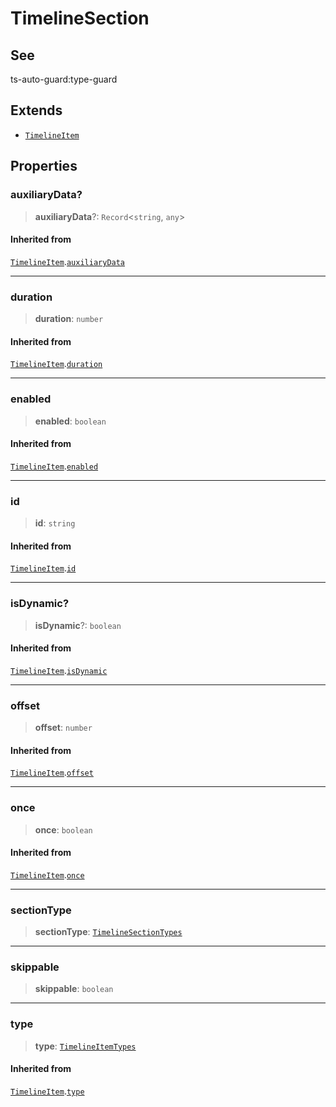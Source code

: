 # TimelineSection

## See

ts-auto-guard:type-guard

## Extends

- [`TimelineItem`](reference/interfaces/TimelineItem.md)

## Properties

### auxiliaryData?

> **auxiliaryData**?: `Record`<`string`, `any`>

#### Inherited from

[`TimelineItem`](reference/interfaces/TimelineItem.md).[`auxiliaryData`](TimelineItem.md#auxiliarydata)

***

### duration

> **duration**: `number`

#### Inherited from

[`TimelineItem`](reference/interfaces/TimelineItem.md).[`duration`](TimelineItem.md#duration)

***

### enabled

> **enabled**: `boolean`

#### Inherited from

[`TimelineItem`](reference/interfaces/TimelineItem.md).[`enabled`](TimelineItem.md#enabled)

***

### id

> **id**: `string`

#### Inherited from

[`TimelineItem`](reference/interfaces/TimelineItem.md).[`id`](TimelineItem.md#id)

***

### isDynamic?

> **isDynamic**?: `boolean`

#### Inherited from

[`TimelineItem`](reference/interfaces/TimelineItem.md).[`isDynamic`](TimelineItem.md#isdynamic)

***

### offset

> **offset**: `number`

#### Inherited from

[`TimelineItem`](reference/interfaces/TimelineItem.md).[`offset`](TimelineItem.md#offset)

***

### once

> **once**: `boolean`

#### Inherited from

[`TimelineItem`](reference/interfaces/TimelineItem.md).[`once`](TimelineItem.md#once)

***

### sectionType

> **sectionType**: [`TimelineSectionTypes`](reference/enumerations/TimelineSectionTypes.md)

***

### skippable

> **skippable**: `boolean`

***

### type

> **type**: [`TimelineItemTypes`](reference/enumerations/TimelineItemTypes.md)

#### Inherited from

[`TimelineItem`](reference/interfaces/TimelineItem.md).[`type`](TimelineItem.md#type)
